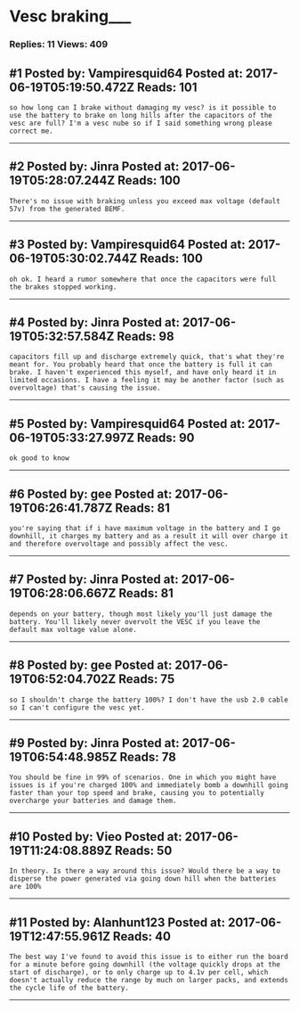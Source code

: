 # Vesc braking___

### Replies: 11 Views: 409

## \#1 Posted by: Vampiresquid64 Posted at: 2017-06-19T05:19:50.472Z Reads: 101

```
so how long can I brake without damaging my vesc? is it possible to use the battery to brake on long hills after the capacitors of the vesc are full? I'm a vesc nube so if I said something wrong please correct me.
```

---
## \#2 Posted by: Jinra Posted at: 2017-06-19T05:28:07.244Z Reads: 100

```
There's no issue with braking unless you exceed max voltage (default 57v) from the generated BEMF.
```

---
## \#3 Posted by: Vampiresquid64 Posted at: 2017-06-19T05:30:02.744Z Reads: 100

```
oh ok. I heard a rumor somewhere that once the capacitors were full the brakes stopped working.
```

---
## \#4 Posted by: Jinra Posted at: 2017-06-19T05:32:57.584Z Reads: 98

```
capacitors fill up and discharge extremely quick, that's what they're meant for. You probably heard that once the battery is full it can brake. I haven't experienced this myself, and have only heard it in limited occasions. I have a feeling it may be another factor (such as overvoltage) that's causing the issue.
```

---
## \#5 Posted by: Vampiresquid64 Posted at: 2017-06-19T05:33:27.997Z Reads: 90

```
ok good to know
```

---
## \#6 Posted by: gee Posted at: 2017-06-19T06:26:41.787Z Reads: 81

```
you're saying that if i have maximum voltage in the battery and I go downhill, it charges my battery and as a result it will over charge it and therefore overvoltage and possibly affect the vesc.
```

---
## \#7 Posted by: Jinra Posted at: 2017-06-19T06:28:06.667Z Reads: 81

```
depends on your battery, though most likely you'll just damage the battery. You'll likely never overvolt the VESC if you leave the default max voltage value alone.
```

---
## \#8 Posted by: gee Posted at: 2017-06-19T06:52:04.702Z Reads: 75

```
so I shouldn't charge the battery 100%? I don't have the usb 2.0 cable so I can't configure the vesc yet.
```

---
## \#9 Posted by: Jinra Posted at: 2017-06-19T06:54:48.985Z Reads: 78

```
You should be fine in 99% of scenarios. One in which you might have issues is if you're charged 100% and immediately bomb a downhill going faster than your top speed and brake, causing you to potentially overcharge your batteries and damage them.
```

---
## \#10 Posted by: Vieo Posted at: 2017-06-19T11:24:08.889Z Reads: 50

```
In theory. Is there a way around this issue? Would there be a way to disperse the power generated via going down hill when the batteries are 100%
```

---
## \#11 Posted by: Alanhunt123 Posted at: 2017-06-19T12:47:55.961Z Reads: 40

```
The best way I've found to avoid this issue is to either run the board for a minute before going downhill (the voltage quickly drops at the start of discharge), or to only charge up to 4.1v per cell, which doesn't actually reduce the range by much on larger packs, and extends the cycle life of the battery.
```

---
